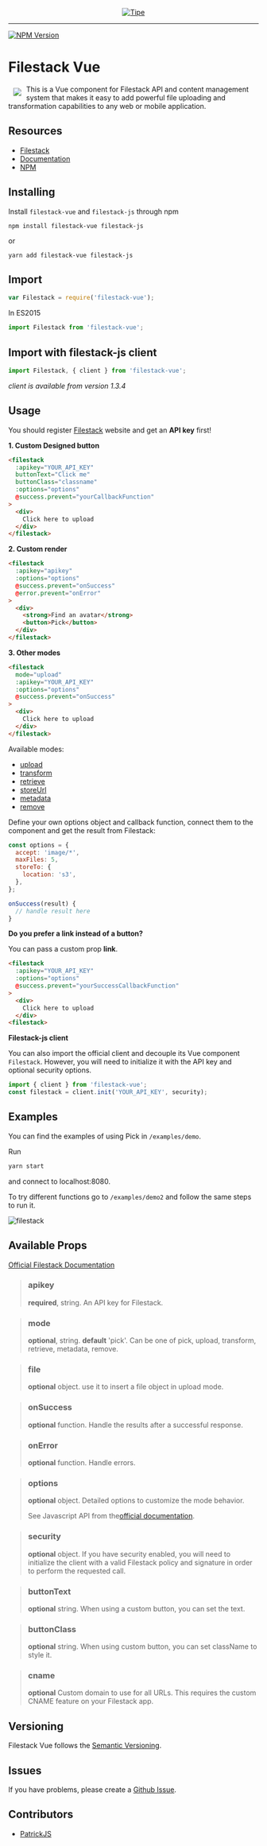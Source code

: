 <p align="center">
  <a href="https://tipe.io/" target="_blank">
    <img  alt="Tipe" src="https://user-images.githubusercontent.com/1016365/30999155-30430eb8-a488-11e7-850e-a7c38dad77c1.png" class="img-responsive">
  </a>
</p>

___

[![NPM Version](https://img.shields.io/badge/npm-1.0.1-green.svg)](https://www.npmjs.com/package/filestack-vue)
<!-- [![Package Quality](http://npm.packagequality.com/shield/vue-filestack.svg)](http://packagequality.com/#?package=filestack-vue) -->

# Filestack Vue
<a href="https://www.filestack.com"><img src="https://filestack.com/themes/filestack/assets/images/press-articles/color.svg" align="left" hspace="10" vspace="6"></a> This is a Vue component for Filestack API and content management system that makes it easy to add powerful file uploading and transformation capabilities to any web or mobile application.

## Resources

* [Filestack](https://www.filestack.com)
* [Documentation](https://www.filestack.com/docs)
* [NPM](https://npmjs.com/package/filestack-vue)
<!-- * [Live Demo]() -->
<!-- * [Tutorial](https://blog.filestack.com/product-updates/vue-package/) -->

## Installing

Install ``filestack-vue`` and ``filestack-js`` through npm

```shell
npm install filestack-vue filestack-js
```
or
```shell
yarn add filestack-vue filestack-js
```
## Import
```javascript
var Filestack = require('filestack-vue');
```
In ES2015
```javascript
import Filestack from 'filestack-vue';
```

## Import with filestack-js client
```javascript
import Filestack, { client } from 'filestack-vue';
```
*client is available from version 1.3.4*

## Usage
You should register [Filestack](https://www.filestack.com) website and get an **API key** first!

**1. Custom Designed button**
```html
<filestack
  :apikey="YOUR_API_KEY"
  buttonText="Click me"
  buttonClass="classname"
  :options="options"
  @success.prevent="yourCallbackFunction"
>
  <div>
    Click here to upload
  </div>
</filestack>
```

**2. Custom render**
```html
<filestack
  :apikey="apikey"
  :options="options"
  @success.prevent="onSuccess"
  @error.prevent="onError"
>
  <div>
    <strong>Find an avatar</strong>
    <button>Pick</button>
  </div>
</filestack>
```

**3. Other modes**
```html
<filestack
  mode="upload"
  :apikey="YOUR_API_KEY"
  :options="options"
  @success.prevent="onSuccess"
>
  <div>
    Click here to upload
  </div>
</filestack>
```

Available modes:
* [upload](https://www.filestack.com/docs/javascript-api/upload-v3)
* [transform](https://www.filestack.com/docs/javascript-api/transform-v3)
* [retrieve](https://www.filestack.com/docs/javascript-api/retrieve-v3)
* [storeUrl](https://www.filestack.com/docs/javascript-api/store-url-v3)
* [metadata](https://www.filestack.com/docs/javascript-api/metadata-v3)
* [remove](https://www.filestack.com/docs/javascript-api/remove-v3)

Define your own options object and callback function, connect them to the component and get the result from Filestack:


```javascript
const options = {
  accept: 'image/*',
  maxFiles: 5,
  storeTo: {
    location: 's3',
  },
};

onSuccess(result) {
  // handle result here
}
```

**Do you prefer a link instead of a button?**

You can pass a custom prop **link**.
```html
<filestack
  :apikey="YOUR_API_KEY"
  :options="options"
  @success.prevent="yourSuccessCallbackFunction"
>
  <div>
    Click here to upload
  </div>
<filestack>
```

**Filestack-js client**

You can also import the official client and decouple its Vue component `Filestack`.
However, you will need to initialize it with the API key and optional security options.

```javascript
import { client } from 'filestack-vue';
const filestack = client.init('YOUR_API_KEY', security);
```

## Examples

You can find the examples of using Pick in ``/examples/demo``.

Run

```javascript
yarn start
```

and connect to localhost:8080.

To try different functions go to ``/examples/demo2`` and follow the same steps to run it.

![filestack](https://cloud.githubusercontent.com/assets/10962668/23750309/ac3e1080-050f-11e7-922d-ee9deb8251a3.png)


## Available Props
[Official Filestack Documentation](https://filestack.com/docs)

> ### apikey
> **required**, string. An API key for Filestack.

> ### mode
> **optional**, string. **default** 'pick'. Can be one of pick, upload, transform, retrieve, metadata, remove.

> ### file
> **optional** object. use it to insert a file object in upload mode.

> ### onSuccess
> **optional** function. Handle the results after a successful response.

> ### onError
> **optional** function. Handle errors.

> ### options
> **optional** object. Detailed options to customize the mode behavior.
>
> See Javascript API from  the[official documentation](https://filestack.com/docs).

> ### security
> **optional** object. If you have security enabled, you will need to initialize
the client with a valid Filestack policy and signature in order to perform the requested call.

> ### buttonText
> **optional** string. When using a custom button, you can set the text.

> ### buttonClass
> **optional** string. When using custom button, you can set className to style it.

> ### cname
> **optional** Custom domain to use for all URLs. This requires the custom CNAME feature on your Filestack app.

## Versioning
Filestack Vue follows the [Semantic Versioning](http://semver.org/).

## Issues
If you have problems, please create a [Github Issue](https://github.com/TipeIO/filestack-vue/issues).

<!-- ## Wanna Contribute? -->
<!-- Please see [CONTRIBUTING.md](https://github.com/filestack/filestack-vue/blob/master/CONTRIBUTING.md) for details. -->

## Contributors
- [PatrickJS](https://github.com/gdi2290)
